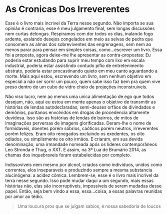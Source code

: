 
# As Cronicas Dos Irreverentes
   Esse é o livro mais incrivel da Terra nesse segundo. Não importa se sua opinião é contraria, esse é meu julgamento final, sem longas discussões nem curtas delongas. Respiramos com dor todos os dias, inalando fogo ardente, exalando desejos congelados em meio as selvas de pedra que consomem as almas dos sobreviventes das engrenagens, sem nem ao menos parar para pensar em simples coisas, como...escrever um livro. Essa foi a proposta, agora deixe-me lhe apresentar as contra-propostas: Eu poderia estar estudando para suprir meu tempo com lixo em escala industrial, poderia estar assistindo contudo pífio de entretenimento abstrato, poderia estar procastinando quieto em meu canto aguardando a morte. Mais aqui estou, escrevendo um livro, sem nenhum objetivo em especial a não ser sorrir um pouco, quem sabe isso faz bem pra quem vive preso dentro de um cubo de vidro cheio de projeções inconstruiveis.  
 
   Não viso lucro, nem ao menos uma unica alimentação de ego que todos desejam, não, aqui eu estou  em mente apenas o objetivo de transmitir as histórias de lendas autodeclaradas, semi-deuses orfãos de divindades e demônios, puritanos envolvidos em drogas de procedencia altamente duvidosa. Isso são as histórias de lendas de bairros, de mitos de imaginações perversas de imagens glorificadas. Deram-lhe o nome de formidaveis, doentes porém sóbrios, caóticos porém neutros, irreverentes porém felizes. Eram oito renegados excluindo os exedentes, os oito odiados, ou simplismente os oito irmãos. E criaram, em sua devida denominação, uma irmandade nomeada após os lideres contemporâneos Leo Stronda e Thug, o XXT. E assim, na 3ª Lua de Brumário 2014, as chamas dos inquebraveis foram estabelecidas por completo. 
 
   Indissoviveis nem mesmo por álcool, criados como individuos, unidos como correntes, elos inseparaveis e produzindo sempre a mesma substancia alucinógena: a acidez cômica. Lembrem-se, esse é o livro mais incrivel da terra nesse segundo. Isso pode mudar daqui a um segundo, mais essas histórias não, elas são incorruptiveis, impossiveis de serem mudadas desse papel. Então, seja bem vindo a essa, essa...coisa, a essas palavras reunidas por amor ao tédio.  
           
 
> Uma loucura pros que se julgam sabios, é nossa sabedoria de loucos








